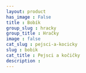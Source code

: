 ```yaml
---
layout: product
has_image : False
title : Bobík
group_slug : hracky
group_title : Hračky
image : false
cat_slug : pejsci-a-kocicky
slug : bobik
cat_title : Pejsci a kočičky
description : 
---
```




